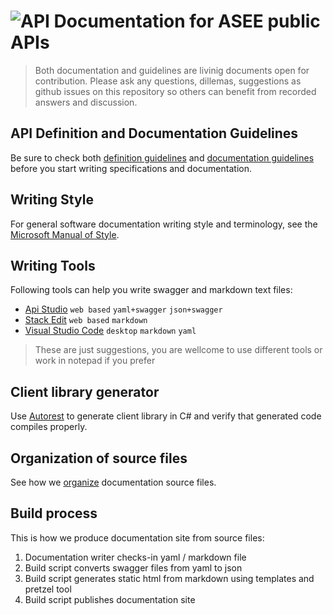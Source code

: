 ![API](http://www.onedesk.com/wordpress/wp-content/uploads/2012/10/API-128x128.png) 
Documentation for ASEE public APIs
==================================
> Both documentation and guidelines are livinig documents open for contribution. Please ask any questions, dillemas, suggestions as github issues on this repository so others can benefit from recorded answers and discussion.

API Definition and Documentation Guidelines
---------------------------------
Be sure to check both [definition guidelines](definition-guidelines.md) and [documentation guidelines](documentation-guidelines.md) before you start writing specifications and documentation.

Writing Style
-------------
For general software documentation writing style and terminology, see the [Microsoft Manual of Style](https://eucalyptus.atlassian.net/wiki/download/attachments/76611622/microsoft_manual_of_style_fourth_edition.pdf?version=2&modificationDate=1424379604164&api=v2).


Writing Tools
-------------
Following tools can help you write swagger and markdown text files:
- [Api Studio](http://playground.apistudio.io/) `web based` `yaml+swagger` `json+swagger`
- [Stack Edit](https://stackedit.io) `web based` `markdown`
- [Visual Studio Code](https://code.visualstudio.com) `desktop` `markdown` `yaml`

> These are just suggestions, you are wellcome to use different tools or work in notepad if you prefer

Client library generator
------------------------
Use [Autorest](https://www.nuget.org/packages/autorest/) to generate client library in C# and verify that generated code compiles properly.

Organization of source files 
----------------------------
See how we [organize](organization.md) documentation source files.

Build process
-------------
This is how we produce documentation site from source files:

1. Documentation writer checks-in yaml / markdown file
2. Build script converts swagger files from yaml to json
3. Build script generates static html from markdown using templates and pretzel tool
4. Build script publishes documentation site
